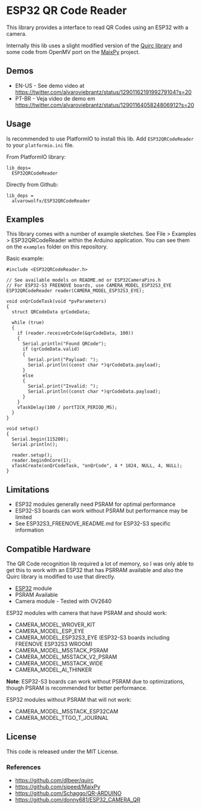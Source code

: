 # ESP32 QR Code Reader

This library provides a interface to read QR Codes using an ESP32 with a camera.

Internally this lib uses a slight modified version of the [Quirc library](https://github.com/dlbeer/quirc) and some code from OpenMV port on the [MaixPy](https://github.com/sipeed/MaixPy) project.

## Demos

- EN-US - See demo video at https://twitter.com/alvaroviebrantz/status/1290116219199279104?s=20
- PT-BR - Veja video de demo em https://twitter.com/alvaroviebrantz/status/1290116405824806912?s=20

## Usage

Is recommended to use PlatformIO to install this lib. Add `ESP32QRCodeReader` to your `platformio.ini` file.

From PlatformIO library:

```
lib_deps=
  ESP32QRCodeReader
```

Directly from Github:

```
lib_deps =
  alvarowolfx/ESP32QRCodeReader
```

## Examples

This library comes with a number of example sketches. See File > Examples > ESP32QRCodeReader
within the Arduino application. You can see them on the `examples` folder on this repository.

Basic example:

```
#include <ESP32QRCodeReader.h>

// See available models on README.md or ESP32CameraPins.h
// For ESP32-S3 FREENOVE boards, use CAMERA_MODEL_ESP32S3_EYE
ESP32QRCodeReader reader(CAMERA_MODEL_ESP32S3_EYE);

void onQrCodeTask(void *pvParameters)
{
  struct QRCodeData qrCodeData;

  while (true)
  {
    if (reader.receiveQrCode(&qrCodeData, 100))
    {
      Serial.println("Found QRCode");
      if (qrCodeData.valid)
      {
        Serial.print("Payload: ");
        Serial.println((const char *)qrCodeData.payload);
      }
      else
      {
        Serial.print("Invalid: ");
        Serial.println((const char *)qrCodeData.payload);
      }
    }
    vTaskDelay(100 / portTICK_PERIOD_MS);
  }
}

void setup()
{
  Serial.begin(115200);
  Serial.println();

  reader.setup();
  reader.beginOnCore(1);
  xTaskCreate(onQrCodeTask, "onQrCode", 4 * 1024, NULL, 4, NULL);
}
```

## Limitations

- ESP32 modules generally need PSRAM for optimal performance
- ESP32-S3 boards can work without PSRAM but performance may be limited
- See ESP32S3_FREENOVE_README.md for ESP32-S3 specific information

## Compatible Hardware

The QR Code recognition lib required a lot of memory, so I was only able to get this to work with an ESP32 that has PSRRAM available and also the Quirc library is modified to use that directly.

- [ESP32](https://espressif.com/en/products/hardware/esp32/overview) module
- PSRAM Available
- Camera module - Tested with OV2640

ESP32 modules with camera that have PSRAM and should work:

- CAMERA_MODEL_WROVER_KIT
- CAMERA_MODEL_ESP_EYE
- CAMERA_MODEL_ESP32S3_EYE (ESP32-S3 boards including FREENOVE ESP32S3 WROOM)
- CAMERA_MODEL_M5STACK_PSRAM
- CAMERA_MODEL_M5STACK_V2_PSRAM
- CAMERA_MODEL_M5STACK_WIDE
- CAMERA_MODEL_AI_THINKER

**Note**: ESP32-S3 boards can work without PSRAM due to optimizations, though PSRAM is recommended for better performance.

ESP32 modules without PSRAM that will not work:

- CAMERA_MODEL_M5STACK_ESP32CAM
- CAMERA_MODEL_TTGO_T_JOURNAL

## License

This code is released under the MIT License.

### References

- https://github.com/dlbeer/quirc
- https://github.com/sipeed/MaixPy
- https://github.com/Schaggo/QR-ARDUINO
- https://github.com/donny681/ESP32_CAMERA_QR
